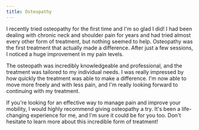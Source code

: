 ```yaml
---
title: Osteopathy
---
```


I recently tried osteopathy for the first time and I'm so glad I did! I had been dealing with chronic neck and shoulder pain for years and had tried almost every other form of treatment, but nothing seemed to help. Osteopathy was the first treatment that actually made a difference. After just a few sessions, I noticed a huge improvement in my pain levels.

The osteopath was incredibly knowledgeable and professional, and the treatment was tailored to my individual needs. I was really impressed by how quickly the treatment was able to make a difference. I'm now able to move more freely and with less pain, and I'm really looking forward to continuing with my treatment.

If you're looking for an effective way to manage pain and improve your mobility, I would highly recommend giving osteopathy a try. It's been a life-changing experience for me, and I'm sure it could be for you too. Don't hesitate to learn more about this incredible form of treatment!